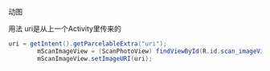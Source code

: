 动图

用法
uri是从上一个Activity里传来的
```java
uri = getIntent().getParcelableExtra("uri");
        mScanImageView = (ScanPhotoView) findViewById(R.id.scan_imageView);
        mScanImageView.setImageURI(uri);
```